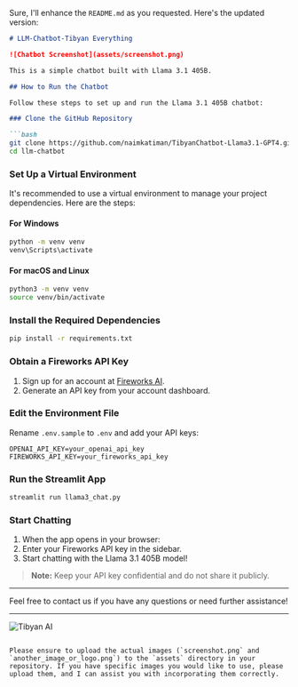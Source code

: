 Sure, I'll enhance the `README.md` as you requested. Here's the updated version:

```markdown
# LLM-Chatbot-Tibyan Everything

![Chatbot Screenshot](assets/screenshot.png)

This is a simple chatbot built with Llama 3.1 405B.

## How to Run the Chatbot

Follow these steps to set up and run the Llama 3.1 405B chatbot:

### Clone the GitHub Repository

```bash
git clone https://github.com/naimkatiman/TibyanChatbot-Llama3.1-GPT4.git
cd llm-chatbot
```

### Set Up a Virtual Environment

It's recommended to use a virtual environment to manage your project dependencies. Here are the steps:

#### For Windows

```bash
python -m venv venv
venv\Scripts\activate
```

#### For macOS and Linux

```bash
python3 -m venv venv
source venv/bin/activate
```

### Install the Required Dependencies

```bash
pip install -r requirements.txt
```

### Obtain a Fireworks API Key

1. Sign up for an account at [Fireworks AI](https://www.fireworks.ai).
2. Generate an API key from your account dashboard.

### Edit the Environment File

Rename `.env.sample` to `.env` and add your API keys:

```
OPENAI_API_KEY=your_openai_api_key
FIREWORKS_API_KEY=your_fireworks_api_key
```

### Run the Streamlit App

```bash
streamlit run llama3_chat.py
```

### Start Chatting

1. When the app opens in your browser:
2. Enter your Fireworks API key in the sidebar.
3. Start chatting with the Llama 3.1 405B model!

> **Note:** Keep your API key confidential and do not share it publicly.

---

Feel free to contact us if you have any questions or need further assistance!

---

![Tibyan AI](assets/another_image_or_logo.png)
```

Please ensure to upload the actual images (`screenshot.png` and `another_image_or_logo.png`) to the `assets` directory in your repository. If you have specific images you would like to use, please upload them, and I can assist you with incorporating them correctly.